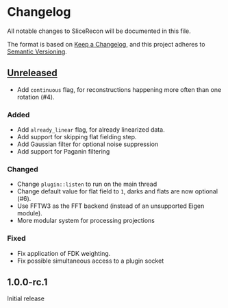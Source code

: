 # Changelog

All notable changes to SliceRecon will be documented in this file.

The format is based on [Keep a Changelog](https://keepachangelog.com/en/1.0.0/),
and this project adheres to [Semantic Versioning](https://semver.org/spec/v2.0.0.html).

## [Unreleased]
- Add `continuous` flag, for reconstructions happening more often than one rotation (#4).

### Added
- Add `already_linear` flag, for already linearized data.
- Add support for skipping flat fielding step.
- Add Gaussian filter for optional noise suppression
- Add support for Paganin filtering

### Changed
- Change `plugin::listen` to run on the main thread
- Change default value for flat field to `1`, darks and flats are now optional (#6).
- Use FFTW3 as the FFT backend (instead of an unsupported Eigen module).
- More modular system for processing projections

### Fixed
- Fix application of FDK weighting.
- Fix possible simultaneous access to a plugin socket

## 1.0.0-rc.1

Initial release

[Unreleased]: https://github.com/cicwi/SliceRecon/compare/v1.0.0-rc.1...develop

